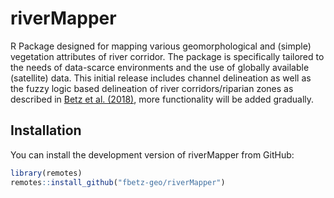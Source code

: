 
<!-- README.md is generated from README.Rmd. Please edit that file -->

# riverMapper

<!-- badges: start -->
<!-- badges: end -->

R Package designed for mapping various geomorphological and (simple)
vegetation attributes of river corridor. The package is specifically
tailored to the needs of data-scarce environments and the use of
globally available (satellite) data. This initial release includes channel delineation as well as the
fuzzy logic based delineation of river corridors/riparian zones as
described in [Betz et
al. (2018)](https://doi.org/10.1016/j.geomorph.2018.01.024), more
functionality will be added gradually.

## Installation

You can install the development version of riverMapper from GitHub:

``` r
library(remotes)
remotes::install_github("fbetz-geo/riverMapper")
```
